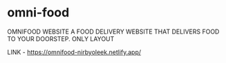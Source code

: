 # omni-food
OMNIFOOD WEBSITE
A FOOD DELIVERY WEBSITE THAT DELIVERS FOOD TO YOUR DOORSTEP. 
ONLY LAYOUT

LINK - https://omnifood-nirbyoleek.netlify.app/
